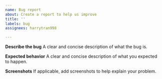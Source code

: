 ```yaml
---
name: Bug report
about: Create a report to help us improve
title: ''
labels: bug
assignees: harrytran998

---
```


**Describe the bug**
A clear and concise description of what the bug is.

**Expected behavior**
A clear and concise description of what you expected to happen.

**Screenshots**
If applicable, add screenshots to help explain your problem.
